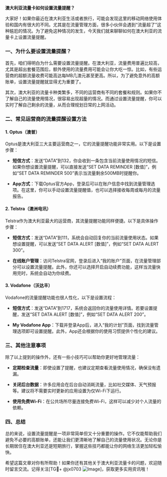 **澳大利亚流量卡如何设置流量提醒？**

大家好！如果你最近在澳大利亚生活或者旅行，可能会发现这里的移动网络使用体验和国内有很大的不同。尤其是在流量管理方面，很多小伙伴会遇到“流量超了”这种尴尬的情况。为了避免这种情况的发生，今天我们就来聊聊如何在澳大利亚的流量卡上设置流量提醒。

### 一、为什么要设置流量提醒？

首先，咱们得明白为什么需要设置流量提醒。在澳大利亚，流量费用普遍比较高，尤其是超出套餐范围后，额外使用的流量费用可能会让你大吃一惊。比如，有些运营商的超额流量收费可能高达每MB几澳元甚至更高。所以，为了避免意外的高额账单，设置流量提醒就显得尤为重要了。

其次，澳大利亚的流量卡种类繁多，不同的运营商有不同的套餐和规则。如果你不了解自己的流量使用情况，很容易出现超量的情况。而通过设置流量提醒，你可以实时了解自己剩余的流量，从而合理规划日常的上网活动。

### 二、常见运营商的流量提醒设置方法

#### 1. Optus（澳普）
Optus是澳大利亚三大主要运营商之一，它的流量提醒功能非常实用。以下是设置步骤：

- **短信方式**：发送“DATA”到132，你会收到一条包含当前流量使用情况的短信。如果你想设置流量提醒，可以直接发送“SET DATA REMINDER [数值]”，例如“SET DATA REMINDER 500”表示当流量剩余500MB时提醒你。
  
- **App方式**：下载Optus官方App，登录后可以在账户信息中找到流量管理选项。在这里，你可以手动设置流量提醒值，也可以选择接收每周或每月的流量报告。

#### 2. Telstra（澳洲电讯）
Telstra作为澳大利亚最大的运营商，其流量提醒功能同样便捷。以下是具体操作步骤：

- **短信方式**：发送“DATA”到111，系统会自动回复你的当前流量使用状态。如果想设置提醒，可以发送“SET DATA ALERT [数值]”，例如“SET DATA ALERT 300”。

- **在线账户管理**：访问Telstra官网，登录后进入“我的账户”页面，在流量管理部分可以设置流量提醒。此外，你还可以选择开启自动续费功能，这样当流量快用完时，系统会自动为你续费。

#### 3. Vodafone（沃达丰）
Vodafone的流量提醒功能也很人性化，以下是设置流程：

- **短信方式**：发送“DATA”到1717，系统会返回你的流量使用详情。若要设置提醒，发送“SET DATA ALERT [数值]”，例如“SET DATA ALERT 200”。

- **My Vodafone App**：下载并登录App后，进入“我的计划”页面，找到流量管理选项即可设置提醒。此外，App还会根据你的使用习惯提供个性化的建议。

### 三、其他注意事项

除了以上提到的操作外，还有一些小技巧可以帮助你更好地管理流量：

- **定期检查流量**：即使设置了提醒，也建议定期查看流量使用情况，确保没有遗漏。
  
- **关闭后台数据**：许多应用会在后台自动消耗流量，比如社交媒体、天气预报等。建议将不需要实时更新的应用设置为仅Wi-Fi下运行。

- **使用免费Wi-Fi**：在公共场所尽量连接免费Wi-Fi，这样可以减少对个人流量的依赖。

### 四、总结

总的来说，设置流量提醒是一项非常简单但又十分重要的操作。它不仅能帮助我们避免不必要的高额账单，还能让我们更清晰地了解自己的流量使用状况。无论你是长期居住在澳大利亚还是短期旅行，掌握这些技巧都能让你的网络生活更加轻松愉快。

希望这篇文章对你有所帮助！如果你还有其他关于澳大利亚流量卡的问题，欢迎随时留言交流。记得关注[TG💪+ @jx0703 ![Image](https://github.com/user-attachments/assets/dbca1d08-cadb-493c-b0ec-ad6f7a83f270)]，获取更多实用资讯哦！